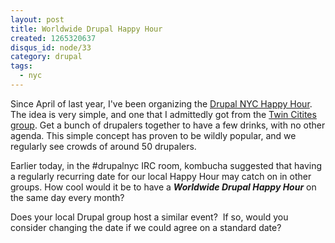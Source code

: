 ```yaml
--- 
layout: post
title: Worldwide Drupal Happy Hour
created: 1265320637
disqus_id: node/33
category: drupal
tags:
  - nyc
---
```

Since April of last year, I've been organizing the 
<a href="http://groups.drupal.org/taxonomy/term/6036">Drupal NYC Happy Hour</a>.
The idea is very simple, and one that I admittedly got from the 
<a href="http://groups.drupal.org/twin-cities">Twin Citites group</a>. Get
a bunch of drupalers together to have a few drinks, with no other agenda.
This simple concept has proven to be wildly popular, and we regularly see crowds
of around 50 drupalers.

Earlier today, in the #drupalnyc IRC room, kombucha suggested that having a 
regularly recurring date for our local Happy Hour may catch on in other groups.
How cool would it be to have a <strong><em>Worldwide Drupal Happy Hour</em></strong>
on the same day every month?

Does your local Drupal group host a similar event?&nbsp; If so, would you 
consider changing the date if we could agree on a standard date?
<!-- break -->